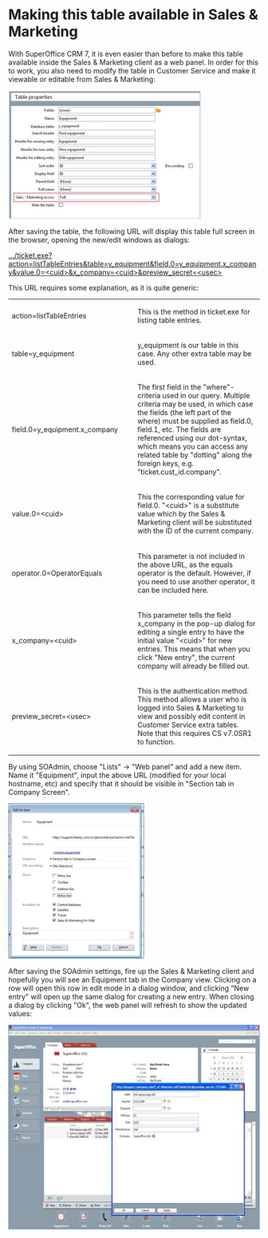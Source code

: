 <properties date="2016-06-24"
SortOrder="8"
/>

Making this table available in Sales & Marketing
================================================

With SuperOffice CRM 7, it is even easier than before to make this table available inside the Sales & Marketing client as a web panel. In order for this to work, you also need to modify the table in Customer Service and make it viewable or editable from Sales & Marketing:

<img src="Creating%20an%20Extra%20Table_files/image015.jpg" id="Picture 16" width="386" height="257" />

After saving the table, the following URL will display this table full screen in the browser, opening the new/edit windows as dialogs:

[.../ticket.exe?action=listTableEntries&table=y\_equipment&field.0=y\_equipment.x\_company&value.0=&lt;cuid&gt;&x\_company=&lt;cuid&gt;&preview\_secret=&lt;usec&gt;](#)

This URL requires some explanation, as it is quite generic:

<table>
<colgroup>
<col width="50%" />
<col width="50%" />
</colgroup>
<tbody>
<tr class="odd">
<td><p>action=listTableEntries</p></td>
<td><p>This is the method in ticket.exe for listing table entries.</p></td>
</tr>
<tr class="even">
<td><p>table=y_equipment</p></td>
<td><p>y_equipment is our table in this case. Any other extra table may be used.</p></td>
</tr>
<tr class="odd">
<td><p>field.0=y_equipment.x_company</p></td>
<td><p>The first field in the &quot;where&quot;-criteria used in our query. Multiple criteria may be used, in which case the fields (the left part of the where) must be supplied as field.0, field.1, etc. The fields are referenced using our dot-syntax, which means you can access any related table by &quot;dotting&quot; along the foreign keys, e.g. &quot;ticket.cust_id.company&quot;.</p></td>
</tr>
<tr class="even">
<td><p>value.0=&lt;cuid&gt;</p></td>
<td><p>This the corresponding value for field.0. &quot;&lt;cuid&gt;&quot; is a substitute value which by the Sales &amp; Marketing client will be substituted with the ID of the current company.</p></td>
</tr>
<tr class="odd">
<td><p>operator.0=OperatorEquals</p></td>
<td><p>This parameter is not included in the above URL, as the equals operator is the default. However, if you need to use another operator, it can be included here.</p></td>
</tr>
<tr class="even">
<td><p>x_company=&lt;cuid&gt;</p></td>
<td><p>This parameter tells the field x_company in the pop-up dialog for editing a single entry to have the initial value &quot;&lt;cuid&gt;&quot; for new entries. This means that when you click &quot;New entry&quot;, the current company will already be filled out.</p></td>
</tr>
<tr class="odd">
<td><p>preview_secret=&lt;usec&gt;</p></td>
<td><p>This is the authentication method. This method allows a user who is logged into Sales &amp; Marketing to view and possibly edit content in Customer Service extra tables. Note that this requires CS v7.0SR1 to function.</p></td>
</tr>
</tbody>
</table>

By using SOAdmin, choose "Lists" -&gt; "Web panel" and add a new item. Name it "Equipment", input the above URL (modified for your local hostname, etc) and specify that it should be visible in "Section tab in Company Screen".

<img src="Creating%20an%20Extra%20Table_files/image016.jpg" id="Picture 61" width="272" height="311" />

After saving the SOAdmin settings, fire up the Sales & Marketing client and hopefully you will see an Equipment tab in the Company view. Clicking on a row will open this row in edit mode in a dialog window, and clicking "New entry" will open up the same dialog for creating a new entry. When closing a dialog by clicking "Ok", the web panel will refresh to show the updated values:

<img src="Creating%20an%20Extra%20Table_files/image017.jpg" id="Picture 13" width="595" height="410" />
